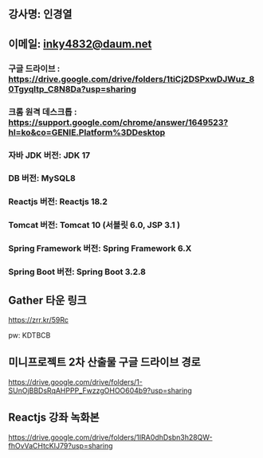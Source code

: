   
## 강사명:  인경열
## 이메일:  inky4832@daum.net
### 구글 드라이브 : https://drive.google.com/drive/folders/1tiCj2DSPxwDJWuz_80Tgyqltp_C8N8Da?usp=sharing

### 크롬 원격 데스크톱 : https://support.google.com/chrome/answer/1649523?hl=ko&co=GENIE.Platform%3DDesktop

### 자바 JDK 버전:  JDK 17
### DB 버전:  MySQL8
### Reactjs 버전: Reactjs 18.2
### Tomcat 버전:  Tomcat 10 (서블릿 6.0, JSP 3.1 )
### Spring Framework 버전:  Spring Framework 6.X
### Spring Boot 버전:  Spring Boot 3.2.8 


## Gather 타운 링크

   https://zrr.kr/59Rc

   pw: KDTBCB


## 미니프로젝트 2차 산출물 구글 드라이브 경로

https://drive.google.com/drive/folders/1-SUnOjBBDsRqAHPPP_FwzzgOHOO604b9?usp=sharing


## Reactjs 강좌 녹화본 
https://drive.google.com/drive/folders/1IRA0dhDsbn3h28QW-fhOvVaCHtcKIJ79?usp=sharing
